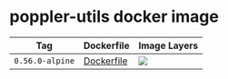 # poppler-utils docker image

Tag | Dockerfile | Image Layers
----|------------|-------------
`0.56.0-alpine` | [Dockerfile](https://github.com/helphi/Dockerfile-poppler-utils/blob/master/0.56.0-alpine/Dockerfile) | [![](https://images.microbadger.com/badges/image/helphi/poppler-utils:0.56.0-alpine.svg)](https://microbadger.com/images/helphi/poppler-utils:0.56.0-alpine "Get your own image badge on microbadger.com")